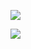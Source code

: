 ![](https://github-stats-alpha.vercel.app/api?username=thejimi&cc=000&tc=fff&ic=fff&bc=000)

![](https://komarev.com/ghpvc/?username=thejimi&color=1f2ce0)

